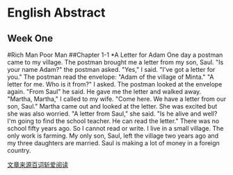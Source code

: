 English Abstract
================
Week One
--------
#Rich Man Poor Man
##Chapter 1-1
*A Letter for Adam
    One day a postman came to my village.
    The postman brought me a letter from my son, Saul.
    "Is your name Adam?" the postman asked.
    "Yes," I said.
    "I've got a letter for you."
    The postman read the envelope: "Adam of the village of Minta."
    "A letter for me. Who is it from?" I asked.
    The postman looked at the envelope again. "From Saul" he said.
    He gave me the letter and walked away.
    "Martha, Martha," I called to my wife.
    "Come here. We have a letter from our son, Saul."
    Martha came out and looked at the letter.
    She was excited but she was also worried.
    "A letter from Saul," she said. "Is he alive and well? I'm going to find the school teacher. He can read the letter."
    There was no school fifty years ago.
    So I cannot read or write.
    I live in a small village.
    The only work is farming.
    My only son, Saul, left the village two years ago and my three daughters are married.
    Saul is making a lot of money in a foreign country.

[文章来源百词斩爱阅读](https://ireading.baicizhan.com/react_reading/reading/article/506?buid=2034348961)
